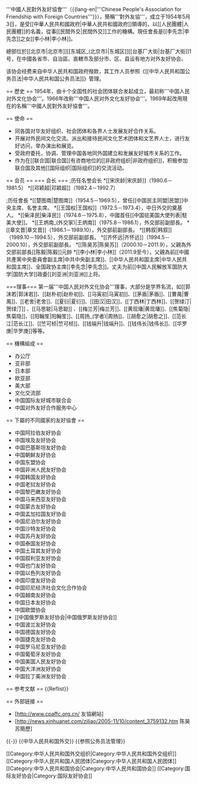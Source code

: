 '''中國人民對外友好協會'''（{{lang-en|'''Chinese People's Association for Friendship with Foreign Countries'''}}），簡稱'''對外友協'''，成立于1954年5月3日，是受[[中華人民共和國政府|中華人民共和國政府]]領導的，以[[人民團體|人民團體]]的名義，從事[[民間外交|民間外交]]工作的機構。現任會長是[[李先念|李先念]]之女[[李小林|李小林]]。

總部位於[[北京市|北京市]][[东城区_(北京市)|东城区]][[台基厂大街|台基厂大街]]1号，在中國各省市、自治區、直轄市及部分市、区、县设有地方对外友好协会。

该协会经费来自中华人民共和国政府撥款，其工作人员参照《[[中华人民共和国公务员法|中华人民共和国公务员法]]》管理。

== 歷史 ==
1954年，由十个全国性的社会团体联合发起成立，最初称'''中国人民对外文化协会'''。1966年改称'''中国人民对外文化友好协会'''。1969年起改用現在的名稱'''中國人民對外友好協會'''。

== 使命 ==
* 同各国对华友好组织、社会团体和各界人士发展友好合作关系。
* 开展对外民间文化交流。派出和接待民间文化艺术团体和文艺界人士，进行友好访问，举办演出和展览。
* 受政府委托，协调、管理中国各地同外国建立和发展友好城市关系的工作。
* 作为在[[联合国|联合国]]有咨商地位的[[非政府组织|非政府组织]]，积极参加联合国及其他[[国际组织|国际组织]]的交流活动。

== 会员 ==
=== 会长 ===
;历任名誉会长
*[[宋庆龄|宋庆龄]]（1980.6－1981.5）
*[[邓颖超|邓颖超]]（1982.4－1992.7）

;历任會長
*[[楚图南|楚图南]]（1954.5－1969.5），曾任[[中国民主同盟|民盟]]中央主席、名誉主席。
*[[王国权|王国权]]（1972.5－1973.4），中日外交的奠基人。
*[[柴泽民|柴泽民]]（1974.6－1975.8），中國首任[[中国驻美国大使列表|駐美大使]]。
*[[王炳南_(外交家)|王炳南]]（1975.8－1986.1），外交部前副部長。
*[[章文晋|章文晋]]（1986.1－1989.10），外交部前副部長。
*[[韩叙|韩叙]]（1989.10－1994.5），外交部前副部長。
*[[齐怀远|齐怀远]]（1994.5－2000.10），外交部前副部長。
*[[陈昊苏|陈昊苏]]（2000.10－2011.9），父親為外交部前部長[[陈毅|陈毅]]元帥
*[[李小林|李小林]]（2011.9至今），父親為前[[中國共產黨中央委員會副主席|中共中央副主席]]、[[中华人民共和国主席|中华人民共和国主席]]、全国政协主席[[李先念|李先念]]。丈夫为前[[中国人民解放军国防大学|国防大学]]政委[[刘亚洲|刘亚洲]]上将。

===理事===
第一届'''中国人民对外文化协会'''理事，大部分是学界名流，如[[郭沫若|郭沫若]]、[[赵朴初|赵朴初]]、[[马寅初|马寅初]]、[[茅盾|茅盾]]、[[曹禺|曹禺]]、[[老舍|老舍]]、[[夏衍|夏衍]]、[[田汉|田汉]]、[[丁西林|丁西林]]、[[贺绿汀|贺绿汀]] 、[[马思聪|马思聪]] 、[[梅兰芳|梅兰芳]]、[[黄现璠|黄现璠]]、[[焦菊隐|焦菊隐]]、[[阳翰笙|阳翰笙]]、[[周扬_(学者)|周扬]]、[[胡愈之|胡愈之]]、[[范长江|范长江]]、[[竺可桢|竺可桢]]、[[钱端升|钱端升]]、[[钱伟长|钱伟长]]、[[华罗庚|华罗庚]]等等。

== 機構組成 ==
* 办公厅
* 亚非部 　
* 日本部 　
* 欧亚部
* 美大部
* 文化交流部
* 中国国际友好城市联合会
* 中国对外友好合作服务中心

== 下屬的不同國家的友好協會 ==
* 中国阿拉伯友好协会
* 中国埃及友好协会
* 中国巴基斯坦友好协会
* 中国朝鲜友好协会
* 中国东盟协会
* 中国非洲人民友好协会
* 中国韩国友好协会
* 中国老挝友好协会
* 中国黎巴嫩友好协会
* 中国马来西亚友好协会
* 中国蒙古友好协会
* 中国孟加拉国友好协会
* 中国尼泊尔友好协会
* 中国沙特友好协会
* 中国苏丹友好协会
* 中国泰国友好协会
* 中国土耳其友好协会
* 中国叙利亚友好协会
* 中国也门友好协会
* 中国以色列友好协会
* 中国印度友好协会
* 中国印尼经济社会文化合作协会
* 中国越南友好协会
* 中国日本友好协会
* 中国欧盟协会
* [[中国俄罗斯友好协会|中国俄罗斯友好协会]]
* 中国波兰友好协会
* 中国德国友好协会
* 中国捷克友好协会
* 中国罗马尼亚友好协会
* 中国葡萄牙友好协会
* 中国美国人民友好协会
* 中国大洋洲友好协会
* 中国拉丁美洲友好协会

== 参考文献 ==
{{Reflist}}

== 外部链接 ==
* [http://www.cpaffc.org.cn/ 友協網站]
* [http://news.xinhuanet.com/ziliao/2005-11/10/content_3759132.htm 陈昊苏簡歷]

{{-}}
{{中华人民共和国外交}}
{{参照公务员法管理}}

[[Category:中华人民共和国外交组织|Category:中华人民共和国外交组织]]
[[Category:中华人民共和国人民团体|Category:中华人民共和国人民团体]]
[[Category:中华人民共和国协会|Category:中华人民共和国协会]]
[[Category:国际友好协会|Category:国际友好协会]]
